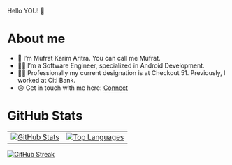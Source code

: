 Hello YOU! 👋 

# About me
- 👀 I’m Mufrat Karim Aritra. You can call me Mufrat. 
- 🧑‍💻 I’m a Software Engineer, specialized in Android Development. 
- ✍🏽 Professionally my current designation is at Checkout 51. Previously, I worked at Citi Bank. 
- 😔 Get in touch with me here: [Connect](https://www.linkedin.com/in/mufrat-karim-aritra/) 

# GitHub Stats

<table>
  <tr>
    <td>
      <a href="https://github.com/anuraghazra/github-readme-stats">
        <img src="https://github-readme-stats.vercel.app/api?username=mkaritra&theme=gruvbox_light&show_icons=true&hide=contribs,issues&show=prs_merged,prs_merged_percentage" alt="GitHub Stats" />
      </a>
    </td>
    <td>
      <a href="https://github.com/anuraghazra/github-readme-stats">
        <img src="https://github-readme-stats.vercel.app/api/top-langs/?username=mkaritra&layout=pie&hide=css,scss,html&theme=solarized-light" alt="Top Languages" />
      </a>
    </td>
  </tr>
</table>

[![GitHub Streak](https://github-readme-streak-stats.herokuapp.com/?user=mkaritra&theme=ayu-light)](https://git.io/streak-stats)

<!---
mufratkarim/mufratkarim is a ✨ special ✨ repository because its `README.md` (this file) appears on your GitHub profile.
You can click the Preview link to take a look at your changes.
--->
